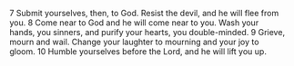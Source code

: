 7 Submit yourselves, then, to God. Resist the devil, and he will flee from you. 8 Come near to God and he will come near to you. Wash your hands, you sinners, and purify your hearts, you double-minded. 9 Grieve, mourn and wail. Change your laughter to mourning and your joy to gloom. 10 Humble yourselves before the Lord, and he will lift you up.